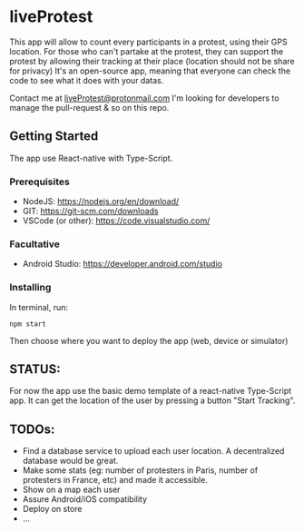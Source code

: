 # liveProtest

This app will allow to count every participants in a protest, using their GPS location. 
For those who can't partake at the protest, they can support the protest by allowing their tracking at their place (location should not be share for privacy)
It's an open-source app, meaning that everyone can check the code to see what it does with your datas.

Contact me at liveProtest@protonmail.com 
I'm looking for developers to manage the pull-request & so on this repo.

## Getting Started

The app use React-native with Type-Script.

### Prerequisites

- NodeJS: https://nodejs.org/en/download/
- GIT: https://git-scm.com/downloads
- VSCode (or other): https://code.visualstudio.com/

### Facultative
- Android Studio: https://developer.android.com/studio

### Installing

In terminal, run:

    npm start

Then choose where you want to deploy the app (web, device or simulator)

## STATUS:
For now the app use the basic demo template of a react-native Type-Script app.
It can get the location of the user by pressing a button "Start Tracking".

## TODOs:
- Find a database service to upload each user location. A decentralized database would be great.
- Make some stats (eg: number of protesters in Paris, number of protesters in France, etc) and made it accessible.
- Show on a map each user
- Assure Android/iOS compatibility
- Deploy on store
- ...


